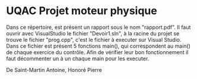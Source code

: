 # UQAC Projet moteur physique

Dans ce répertoire, est présent un rapport sous le nom "rapport.pdf". 
Il faut ouvrir avec VisualStudio le fichier "Devoir1.sln", à la racine du projet se trouve le fichier "prog.cpp", c'est le fichier à executer sur Visual Studio. Dans ce fichier est présent 5 fonctions main(), qui correspondent au main() de chaque exercice du contrôle. Afin de vérifier leur bon fonctionnement il faut décommenter un à un chaque main pour les executer.

De Saint-Martin Antoine, Honoré Pierre